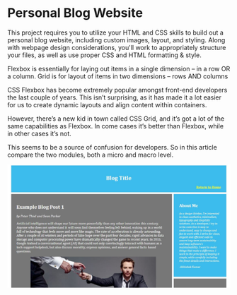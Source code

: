 # Personal Blog Website

This project requires you to utilize your HTML and CSS skills to build out a personal blog website, including custom images, layout, and styling. Along with webpage design considerations, you'll work to appropriately structure your files, as well as use proper CSS and HTML formatting & style.

Flexbox is essentially for laying out items in a single dimension – in a row OR a column. Grid is for layout of items in two dimensions – rows AND columns

CSS Flexbox has become extremely popular amongst front-end developers the last couple of years. This isn’t surprising, as it has made it a lot easier for us to create dynamic layouts and align content within containers.

However, there’s a new kid in town called CSS Grid, and it’s got a lot of the same capabilities as Flexbox. In come cases it’s better than Flexbox, while in other cases it’s not.

This seems to be a source of confusion for developers. So in this article compare the two modules, both a micro and macro level.

![](images/blogtitle.jpg)
